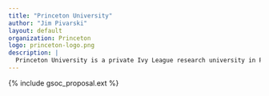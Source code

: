 ```yaml
---
title: "Princeton University"
author: "Jim Pivarski"
layout: default
organization: Princeton
logo: princeton-logo.png
description: |
  Princeton University is a private Ivy League research university in Princeton, New Jersey.
---
```


{% include gsoc_proposal.ext %}
